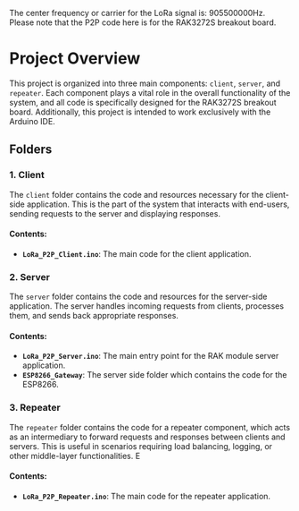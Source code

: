The center frequency or carrier for the LoRa signal is: 905500000Hz.
Please note that the P2P code here is for the RAK3272S breakout board. 
# Project Overview

This project is organized into three main components: `client`, `server`, and `repeater`. Each component plays a vital role in the overall functionality of the system, and all code is specifically designed for the RAK3272S breakout board. Additionally, this project is intended to work exclusively with the Arduino IDE.

## Folders

### 1. Client

The `client` folder contains the code and resources necessary for the client-side application. This is the part of the system that interacts with end-users, sending requests to the server and displaying responses.

#### Contents:
- **`LoRa_P2P_Client.ino`**: The main code for the client application.

### 2. Server

The `server` folder contains the code and resources for the server-side application. The server handles incoming requests from clients, processes them, and sends back appropriate responses.

#### Contents:
- **`LoRa_P2P_Server.ino`**: The main entry point for the RAK module server application.
- **`ESP8266_Gateway`**: The server side folder which contains the code for the ESP8266.

### 3. Repeater

The `repeater` folder contains the code for a repeater component, which acts as an intermediary to forward requests and responses between clients and servers. This is useful in scenarios requiring load balancing, logging, or other middle-layer functionalities. E

#### Contents:
- **`LoRa_P2P_Repeater.ino`**: The main code for the repeater application.
